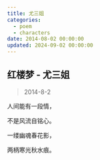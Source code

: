 ```yaml
---
title: 尤三姐
categories:
  - poem
  - characters
date: 2014-08-02 00:00:00
updated: 2024-09-02 00:00:00
---
```


## 红楼梦 - 尤三姐 ##

> 2014-8-2

人间能有一段情，

不是风流自铭心。

一缕幽魂春花影，

两柄寒光秋水痕。